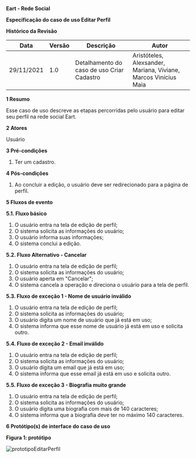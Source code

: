 **Eart - Rede Social**

**Especificação do caso de uso
Editar Perfil**

**Histórico da Revisão**

| **Data**   | **Versão** | **Descrição**                              | **Autor**                                                    |
| ---------- | ---------- | ------------------------------------------ | ------------------------------------------------------------ |
| 29/11/2021 | 1.0        | Detalhamento do caso de uso Criar Cadastro | Aristóteles, Alexsander, Mariana, Viviane, Marcos Vinícius Maia |

**1 Resumo**

Esse caso de uso descreve as etapas percorridas pelo usuário para editar seu perfil na rede social Eart.

**2 Atores**

Usuário

**3 Pré-condições**

1. Ter um cadastro.

**4 Pós-condições**

1. Ao concluir a edição, o usuário deve ser redirecionado para a página de perfil.

**5 Fluxos de evento**

**5.1. Fluxo básico**
1. O usuário entra na tela de edição de perfil;
2. O sistema solicita as informações do usuário;
3. O usuário informa suas informações;
4. O sistema conclui a edição.

**5.2. Fluxo Alternativo - Cancelar**
1. O usuário entra na tela de edição de perfil;
2. O sistema solicita as informações do usuário;
3. O usuário aperta em "Cancelar";
4. O sistema cancela a operação e direciona o usuário para a tela de perfil.

**5.3. Fluxo de exceção 1 - Nome de usuário inválido**
1. O usuário entra na tela de edição de perfil;
1. O sistema solicita as informações do usuário;
3. O usuário digita um nome de usuário que já está em uso;
4. O sistema informa que esse nome de usuário já está em uso e solicita outro.

**5.4. Fluxo de exceção 2 - Email inválido**
   1. O usuário entra na tela de edição de perfil;
   2. O sistema solicita as informações do usuário;
   3. O usuário digita um email que já está em uso;
   4. O sistema informa que esse email já está em uso e solicita outro.

**5.5. Fluxo de exceção 3 - Biografia muito grande**
1. O usuário entra na tela de edição de perfil;
2. O sistema solicita as informações do usuário;
3. O usuário digita uma biografia com mais de 140 caracteres;
4. O sistema informa que a biografia deve ter no máximo 140 caracteres.

**6 Protótipo(s) de interface do caso de uso**

**Figura 1: protótipo**

![prototipoEditarPerfil](https://user-images.githubusercontent.com/82484797/143936119-69ae57e6-d8f3-4af6-817b-a56aba0ed91c.PNG)
